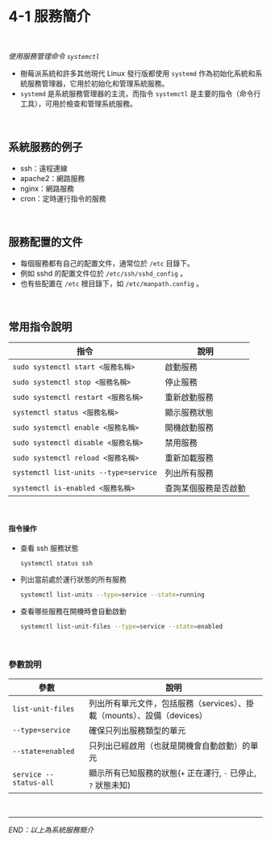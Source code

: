 # 4-1 服務簡介

<br>

*使用服務管理命令 `systemctl`*
  
- 樹莓派系統和許多其他現代 Linux 發行版都使用 `systemd` 作為初始化系統和系統服務管理器，它用於初始化和管理系統服務。
- `systemd` 是系統服務管理器的主流，而指令 `systemctl` 是主要的指令（命令行工具），可用於檢查和管理系統服務。

<br>

## 系統服務的例子
- ssh：遠程連線
- apache2：網路服務
- nginx：網路服務
- cron：定時運行指令的服務

<br>

## 服務配置的文件
- 每個服務都有自己的配置文件，通常位於 `/etc` 目錄下。
- 例如 sshd 的配置文件位於 `/etc/ssh/sshd_config` 。
- 也有些配置在 `/etc` 根目錄下，如 `/etc/manpath.config` 。

<br>

## 常用指令說明

| 指令                                           | 說明                                                |
| ---------------------------------------------- | --------------------------------------------------- |
| `sudo systemctl start <服務名稱>`              | 啟動服務                                            |
| `sudo systemctl stop <服務名稱>`               | 停止服務                                            |
| `sudo systemctl restart <服務名稱>`            | 重新啟動服務                                        |
| `systemctl status <服務名稱>`                  | 顯示服務狀態                                        |
| `sudo systemctl enable <服務名稱>`             | 開機啟動服務                                        |
| `sudo systemctl disable <服務名稱>`            | 禁用服務                                            |
| `sudo systemctl reload <服務名稱>`             | 重新加載服務                                        |
| `systemctl list-units --type=service`          | 列出所有服務                                        |
| `systemctl is-enabled <服務名稱>`              | 查詢某個服務是否啟動                                |

<br>

#### 指令操作
- 查看 ssh 服務狀態
    ```bash
    systemctl status ssh
    ```

- 列出當前處於運行狀態的所有服務 
    ```bash
    systemctl list-units --type=service --state=running
    ```

- 查看哪些服務在開機時會自動啟動
    ```bash
    systemctl list-unit-files --type=service --state=enabled
    ```

<br>

### 參數說明

| 參數                                           | 說明                                                        |
| ---------------------------------------------- | ----------------------------------------------------------- |
| `list-unit-files`                              | 列出所有單元文件，包括服務（services）、掛載（mounts）、設備（devices） |
| `--type=service`                               | 確保只列出服務類型的單元                                      |
| `--state=enabled`                              | 只列出已經啟用（也就是開機會自動啟動）的單元                  |
| `service --status-all`                         | 顯示所有已知服務的狀態(`+` 正在運行, `-` 已停止, `?` 狀態未知)     |
  
<br>

---

_END：以上為系統服務簡介_
